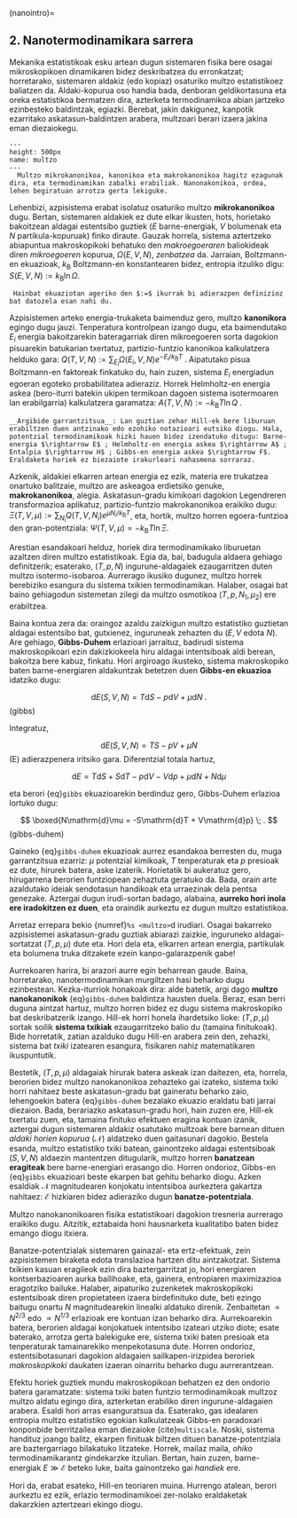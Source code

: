 (nanointro)=
## **2**. Nanotermodinamikara sarrera

Mekanika estatistikoak esku artean dugun sistemaren fisika bere osagai mikroskopikoen dinamikaren bidez deskribatzea du erronkatzat; horretarako, sistemaren aldakiz (edo kopiaz) osaturiko multzo estatistikoez baliatzen da.  Aldaki-kopurua oso handia bada, denboran geldikortasuna eta oreka estatistikoa bermatzen dira, azterketa termodinamikoa abian jartzeko ezinbesteko baldintzak, egiazki. Berebat, jakin dakigunez, kanpotik ezarritako askatasun-baldintzen arabera, multzoari berari izaera jakina eman diezaiokegu.

```{figure} multzoak.png
---
height: 500px
name: multzo
---
  Multzo mikrokanonikoa, kanonikoa eta makrokanonikoa hagitz ezagunak dira, eta termodinamikan zabalki erabiliak. Nanonakonikoa, ordea, lehen begiratuan arrotza gerta lekiguke.
```

Lehenbizi, azpisistema erabat isolatuz osaturiko multzo __mikrokanonikoa__ dugu. Bertan, sistemaren aldakiek ez dute elkar ikusten, hots, horietako bakoitzean aldagai estentsibo guztiek ($E$ barne-energiak, $V$ bolumenak eta $N$ partikula-kopuruak) finko diraute. Gauzak horrela, sistema aztertzeko abiapuntua makroskopikoki behatuko den _makroegoeraren_ baliokideak diren _mikroegoeren_ kopurua, $\Omega(E,V,N)$, _zenbatzea_ da. Jarraian, Boltzmann-en ekuazioak, $k_{\mathrm{B}}$ Boltzmann-en konstantearen bidez, entropia itzuliko digu: $S(E,V,N) := k_{\mathrm{B}} \ln \Omega$.

```{admonition} Oharra
 Hainbat ekuaziotan ageriko den $:=$ ikurrak bi adierazpen definizioz bat datozela esan nahi du.
```
Azpisistemen arteko energia-trukaketa baimenduz gero, multzo __kanonikora__ egingo dugu jauzi. Tenperatura kontrolpean izango dugu, eta baimendutako $E_{i}$ energia bakoitzarekin bateragarriak diren mikroegoeren sorta dagokion pisuarekin batukarian txertatuz, partizio-funtzio kanonikoa kalkulatzera helduko gara: $Q(T,V,N) := \sum_{E_{i}} \Omega(E_{i},V,N) e^{-E_{i}/k_{\mathrm{B}}T}\;$. Aipatutako pisua Boltzmann-en faktoreak finkatuko du, hain zuzen, sistema $E_{i}$ energiadun egoeran egoteko probabilitatea adieraziz. Horrek Helmholtz-en energia askea (bero-iturri batekin ukipen termikoan dagoen sistema isotermoaren lan erabilgarria) kalkulatzera garamatza: $A(T,V,N) := -k_{\mathrm{B}}T\ln Q\;$.

```{admonition} Oharra
__Argibide garrantzitsua__: Lan guztian zehar Hill-ek bere liburuan erabiltzen duen antzinako edo ezohiko notazioari eutsiko diogu. Hala, potentzial termodinamikoak hizki hauen bidez izendatuko ditugu: Barne-energia $\rightarrow E$ ; Helmholtz-en energia askea $\rightarrow A$ ; Entalpia $\rightarrow H$ ; Gibbs-en energia askea $\rightarrow F$. Eraldaketa horiek ez biezaiote irakurleari nahasmena sorraraz.
```

Azkenik, aldakiei elkarren artean energia ez ezik, materia ere trukatzea onartuko balitzaie, multzo are askeagoa erdietsiko genuke, __makrokanonikoa__, alegia. Askatasun-gradu kimikoari dagokion Legendreren transformazioa aplikatuz, partizio-funtzio makrokanonikoa eraikiko dugu: $\Xi (T, V, \mu) := \sum_{N_{i}} Q(T,V,N_{i})e^{\mu N_{i}/k_{\mathrm{B}}T}$, eta, hortik, multzo horren egoera-funtzioa den gran-potentziala:  $\Psi (T,V,\mu) = -k_{\mathrm{B}}T\ln \Xi$.

Arestian esandakoari helduz, horiek dira termodinamikako liburuetan azaltzen diren multzo estatistikoak. Egia da, bai, badugula aldaera gehiago definitzerik; esaterako, $(T,p,N)$ ingurune-aldagaiek ezaugarritzen duten multzo isotermo-isobaroa. Aurrerago ikusiko dugunez, multzo horrek berebiziko esangura du sistema txikien termodinamikan. Halaber, osagai bat baino gehiagodun sistemetan zilegi da multzo osmotikoa $(T,p,N_{1},\mu_{2})$ ere erabiltzea.

Baina kontua zera da: oraingoz azaldu zaizkigun multzo estatistiko guztietan aldagai estentsibo bat, gutxienez, inguruneak zehazten du ($E, V$ edota $N$). Are gehiago, __Gibbs-Duhem__ erlazioari jarraituz, badirudi sistema makroskopikoari ezin dakizkiokeela hiru aldagai intentsiboak aldi berean, bakoitza bere kabuz, finkatu. Hori argiroago ikusteko, sistema makroskopiko baten barne-energiaren aldakuntzak betetzen duen __Gibbs-en ekuazioa__ idatziko dugu:

$$
\mathrm{d}E(S,V,N) = T\mathrm{d}S - p\mathrm{d}V + \mu \mathrm{d}N \; .
$$ (gibbs)

Integratuz,

$$
\mathrm{d}E(S,V,N) = TS - pV + \mu N
$$ (E)
adierazpenera iritsiko gara. Diferentzial totala hartuz,

$$
\mathrm{d}E = T\mathrm{d}S + S\mathrm{d}T -p\mathrm{d}V - V\mathrm{d}p + \mu \mathrm{d}N + N \mathrm{d}\mu
$$

eta berori  {eq}`gibbs` ekuazioarekin berdinduz gero, Gibbs-Duhem erlazioa lortuko dugu:

$$
\boxed{N\mathrm{d}\mu = -S\mathrm{d}T + V\mathrm{d}p} \; .
$$ (gibbs-duhem)

Gaineko {eq}`gibbs-duhem` ekuazioak aurrez esandakoa berresten du, muga garrantzitsua ezarriz: $\mu$ potentzial kimikoak, $T$ tenperaturak eta $p$ presioak ez dute, hirurek batera, aske izaterik. Horietatik bi aukeratuz gero, hirugarrena berorien funtziopean zehaztuta geratuko da. Bada, orain arte azaldutako ideiak sendotasun handikoak eta urraezinak dela pentsa genezake. Aztergai dugun irudi-sortan badago, alabaina, __aurreko hori inola ere iradokitzen ez duen__, eta oraindik aurkeztu ez dugun multzo estatistikoa.

Arretaz errepara bekio {numref}`%s <multzo>`d irudiari. Osagai bakarreko azpisistemei askatasun-gradu guztiak abiarazi zaizkie, inguruneko aldagai-sortatzat $(T,p,\mu)$ dute eta. Hori dela eta, elkarren artean energia, partikulak eta bolumena truka ditzakete ezein kanpo-galarazpenik gabe!

Aurrekoaren harira, bi arazori aurre egin beharrean gaude. Baina, horretarako, nanotermodinamikan murgiltzen hasi beharko dugu ezinbestean. Kezka-iturriok honakoak dira: alde batetik, argi dago __multzo nanokanonikok__ {eq}`gibbs-duhem` baldintza hausten duela. Beraz, esan berri duguna aintzat hartuz, multzo horren bidez ez dugu sistema makroskopiko bat deskribatzerik izango. Hill-ek horri honela ihardetsiko lioke: $(T,p,\mu)$ sortak soilik __sistema txikiak__ ezaugarritzeko balio du (tamaina finitukoak). Bide horretatik, [](hillteo) zatian azalduko dugu Hill-en arabera zein den, zehazki, sistema bat _txiki_ izatearen esangura, fisikaren nahiz matematikaren ikuspuntutik.

Bestetik, $(T,p,\mu)$ aldagaiak hirurak batera askeak izan daitezen, eta, horrela, berorien bidez multzo nanokanonikoa zehazteko gai izateko, sistema txiki horri nahitaez beste askatasun-gradu bat gaineratu beharko zaio, lehengoekin batera {eq}`gibbs-duhem` bezalako ekuazio eraldatu bati jarrai diezaion. Bada, berariazko askatasun-gradu hori, hain zuzen ere, Hill-ek txertatu zuen, eta, tamaina finituko efektuen eragina kontuan izanik, aztergai dugun sistemaren aldakiz osatutako multzoak bere barnean dituen _aldaki horien kopurua_ ($\mathcal{N}$) aldatzeko duen gaitasunari dagokio. Bestela esanda, multzo estatistiko txiki batean, gainontzeko aldagai estentsiboak ($S, V, N$) aldaezin mantentzen ditugularik, multzo horren __banatzean eragiteak__ bere barne-energiari erasango dio. Horren ondorioz, Gibbs-en {eq}`gibbs`  ekuazioari beste ekarpen bat gehitu beharko diogu. Azken esaldiak $\mathcal{N}$ magnitudearen konjokatu intentsiboa aurkeztera gakartza nahitaez:  $\mathcal{E}$ hizkiaren bidez adieraziko dugun __banatze-potentziala__.

Multzo nanokanonikoaren fisika estatistikoari dagokion tresneria aurrerago eraikiko dugu. Aitzitik, eztabaida honi hausnarketa kualitatibo baten bidez emango diogu itxiera.

Banatze-potentzialak sistemaren gainazal- eta ertz-efektuak, zein azpisistemen biraketa edota translazioa hartzen ditu aintzakotzat. Sistema txikien kasuan eragileok ezin dira baztergarritzat jo, hori energiaren kontserbazioaren aurka bailihoake, eta, gainera, entropiaren maximizazioa eragotziko bailuke. Halaber, aipaturiko zuzenketek makroskopikoki estentsiboak diren propietateen izaera birdefinituko dute, beti ezingo baitugu onartu $N$ magnitudearekin linealki aldatuko direnik. Zenbaitetan $\propto N^{2/3}$ edo $\propto N^{1/3}$ erlazioak ere kontuan izan beharko dira. Aurrekoarekin batera, berorien aldagai konjokatuek intentsibo izateari utziko diote; esate baterako, arrotza gerta balekiguke ere, sistema txiki baten presioak eta tenperaturak tamainarekiko menpekotasuna dute. Horren ondorioz, estentsibotasunari dagokion aldagaien sailkapen-irizpidea beroriek _makroskopikoki_ daukaten izaeran oinarritu beharko dugu aurrerantzean.

Efektu horiek guztiek mundu makroskopikoan behatzen ez den ondorio batera garamatzate: sistema txiki baten funtzio termodinamikoak multzoz multzo aldatu egingo dira, azterketan erabiliko diren ingurune-aldagaien arabera. Esaldi hori arras esanguratsua da. Esaterako, gas idealaren entropia multzo estatistiko egokian kalkulatzeak Gibbs-en paradoxari konponbide berritzailea eman diezaioke {cite}`multiscale`. Noski, sistema handituz joango balitz, ekarpen finituak biltzen dituen banatze-potentziala are baztergarriago bilakatuko litzateke. Horrek, mailaz maila, _ohiko_ termodinamikarantz gindekarzke itzulian. Bertan, hain zuzen, barne-energiak $E \gg \mathcal{E}$ beteko luke, baita gainontzeko gai _handiek_ ere.

Hori da, erabat esateko, Hill-en teoriaren muina. Hurrengo atalean, berori aurkeztu ez ezik, erlazio termodinamikoei zer-nolako eraldaketak dakarzkien aztertzeari ekingo diogu.  
